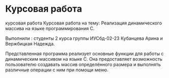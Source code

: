 # Курсовая работа
 курсовая работа 
Курсовая работа на тему: Реализация динамического массива на языке программирования C.

Выполнили : студенты 2 курса группы ИУСбд-02-23 Кубанцева Арина и Вержбицкая Надежда.

Представленная программа реализует основные функции для работы с динамическим массивом на языке C. Она предоставляет возможность пользователю создавать массив определённого размера и выполнять различные операции с ним при помощи меню.